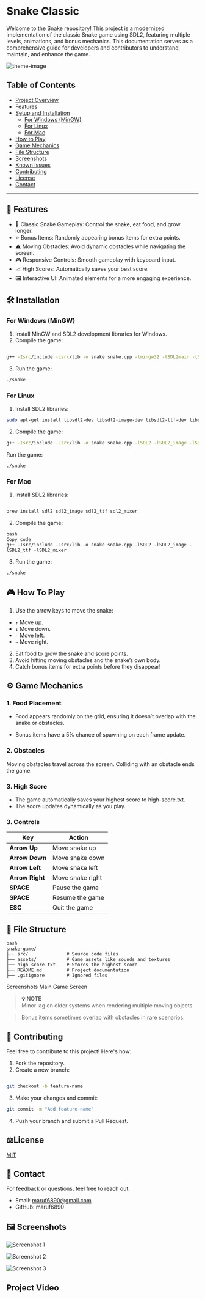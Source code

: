 
# Snake Classic 

Welcome to the Snake repository! This project is a modernized implementation of the classic Snake game using SDL2, featuring multiple levels, animations, and bonus mechanics. This documentation serves as a comprehensive guide for developers and contributors to understand, maintain, and enhance the game.

![theme-image](resource/theme.png)

## Table of Contents
- [Project Overview](#project-overview)
- [Features](#features)
- [Setup and Installation](#setup-and-installation)
  - [For Windows (MinGW)](#for-windows-mingw)
  - [For Linux](#for-linux)
  - [For Mac](#for-mac)
- [How to Play](#how-to-play)
- [Game Mechanics](#game-mechanics)
- [File Structure](#file-structure)
- [Screenshots](#screenshots)
- [Known Issues](#known-issues)
- [Contributing](#contributing)
- [License](#license)
- [Contact](#contact)

---



## 🌟 Features
* 🐍 Classic Snake Gameplay: Control the snake, eat food, and grow longer.
* ⭐ Bonus Items: Randomly appearing bonus items for extra points.
* ⚠️ Moving Obstacles: Avoid dynamic obstacles while navigating the screen.
* 🎮 Responsive Controls: Smooth gameplay with keyboard input.
* 📈 High Scores: Automatically saves your best score.
* 🖼️ Interactive UI: Animated elements for a more engaging experience.
## 🛠️ Installation
### For Windows (MinGW)
1. Install MinGW and SDL2 development libraries for Windows.
2. Compile the game:
```bash

g++ -Isrc/include -Lsrc/lib -o snake snake.cpp -lmingw32 -lSDL2main -lSDL2 -lSDL2_image -lSDL2_ttf -lSDL2_mixer
```
3. Run the game:
``` bash
./snake
```
### For Linux
1. Install SDL2 libraries:
``` bash
sudo apt-get install libsdl2-dev libsdl2-image-dev libsdl2-ttf-dev libsdl2-mixer-dev
```
2. Compile the game:
``` bash
g++ -Isrc/include -Lsrc/lib -o snake snake.cpp -lSDL2 -lSDL2_image -lSDL2_ttf -lSDL2_mixer
```
Run the game:
```bash
./snake
```
### For Mac
1. Install SDL2 libraries:
``` bash

brew install sdl2 sdl2_image sdl2_ttf sdl2_mixer
```
2. Compile the game:
```
bash
Copy code
g++ -Isrc/include -Lsrc/lib -o snake snake.cpp -lSDL2 -lSDL2_image -lSDL2_ttf -lSDL2_mixer
```
3. Run the game:
```bash
./snake
```
## 🎮 How To Play

1. Use the arrow keys to move the snake:
  
  - ` ↑ ` Move up.
  - `↓` Move down.
  - `←` Move left.
  - `→` Move right.
2. Eat food to grow the snake and score points.
3. Avoid hitting moving obstacles and the snake’s own body.
4. Catch bonus items for extra points before they disappear!
## ⚙️ Game Mechanics
### 1. Food Placement
- Food appears randomly on the grid, ensuring it doesn’t overlap with the snake or obstacles.

- Bonus items have a 5% chance of spawning on each frame update.
### 2. Obstacles
Moving obstacles travel across the screen.
Colliding with an obstacle ends the game.
### 3. High Score
- The game automatically saves your highest score to high-score.txt.
- The score updates dynamically as you play.
### 3. Controls

| Key           | Action                  |
|---------------|-------------------------|
| **Arrow Up**  | Move snake up           |
| **Arrow Down**| Move snake down         |
| **Arrow Left**| Move snake left         |
| **Arrow Right**| Move snake right       |
| **SPACE**         | Pause the game          |
| **SPACE**         | Resume the game         |
| **ESC**       | Quit the game           |


## 📁 File Structure
```
bash
snake-game/
├── src/              # Source code files
├── assets/           # Game assets like sounds and textures
├── high-score.txt    # Stores the highest score
├── README.md         # Project documentation
├── .gitignore        # Ignored files
```
Screenshots
Main Game Screen
> **💡 NOTE**  
> Minor lag on older systems when rendering multiple moving objects.


>Bonus items sometimes overlap with obstacles in rare scenarios.
## 🚀 Contributing
Feel free to contribute to this project! Here's how:

1. Fork the repository.
2. Create a new branch:
``` bash

git checkout -b feature-name
``` 
3. Make your changes and commit:
``` bash
git commit -m "Add feature-name"
```
4. Push your branch and submit a Pull Request.

## ⚖️License

[MIT](https://github.com/maruf6890/snake/blob/main/LICENSE)


## 📧 Contact

For feedback or questions, feel free to reach out:

- Email:  maruf6890@gmail.com
- GitHub: maruf6890





## 🖼️ Screenshots

![Screenshot 1](ss/s1.png)

![Screenshot 2](ss/s2.png)

![Screenshot 3](ss/s3.png)
## Project Video